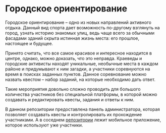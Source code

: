 # Городское ориентирование
Городское ориентирование – одно из новых направлений активного отдыха. Данный вид спорта дает возможность по-другому взглянуть на город, узнать историю знакомых улиц, ведь чаще всего за обычными фасадами зданий скрыта истинная жизнь места: его прошлое, настоящее и будущее.

Принято считать, что все самое красивое и интересное находится в центре, однако, можно доказать, что это неправда. Краеведы и городские активисты находят уникальные, необычные места в каждом районе и придумывают к ним загадки, а участники соревнуются на время в поисках заданных пунктов. Данное соревнование можно назвать квестом – набор заданий, на которые необходимо дать ответ.

Такие мероприятия довольно сложно проводить для большого количества участников без специальной платформы, в которой можно создавать и редактировать квесты, задания и ответы к ним.

В данном репозитории предоставлена панель администратора, которая позволяет создавать квесты и контролировать их прохождение участниками. А в соседнем [репозитории](https://github.com/SprutSDM/cityOrientation) лежит мобильное приложение, которое используют уже участники.
